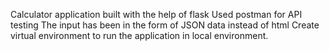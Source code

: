 Calculator application built with the help of flask
Used postman for API testing 
The input has been in the form of JSON data instead of html
Create virtual environment to run the application in local environment.
